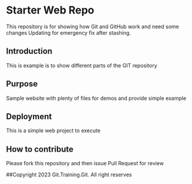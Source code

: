 # Starter Web Repo

This repository is for showing how Git and GitHub work and need some changes
Updating for emergency fix after stashing.

## Introduction

This is example is to show different parts of the GIT repository

## Purpose

Sample website with plenty of files for demos and provide simple example

## Deployment

This is a simple web project to execute

## How to contribute
Please fork this repository and then issue Pull Request for review

##Copyright
2023 Git.Training.Git. All right reserves